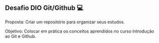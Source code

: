 ## Desafio DIO Git/Github :computer:

Proposta: Criar um repositório para organizar seus estudos.

Objetivo: Colocar em prática os conceitos aprendidos no curso Introdução ao Git e Github. 